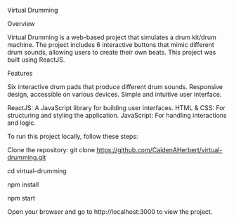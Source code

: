 Virtual Drumming

Overview

Virtual Drumming is a web-based project that simulates a drum kit/drum machine. The project includes 6 interactive buttons that mimic different drum sounds, allowing users to create their own beats. This project was built using ReactJS.

Features

Six interactive drum pads that produce different drum sounds.
Responsive design, accessible on various devices.
Simple and intuitive user interface.

ReactJS: A JavaScript library for building user interfaces.
HTML & CSS: For structuring and styling the application.
JavaScript: For handling interactions and logic.

To run this project locally, follow these steps:

Clone the repository:
git clone https://github.com/CaidenAHerbert/virtual-drumming.git

cd virtual-drumming

npm install

npm start

Open your browser and go to http://localhost:3000 to view the project.
